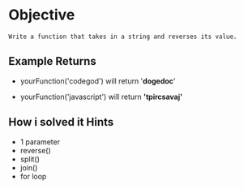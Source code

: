 # Objective

    Write a function that takes in a string and reverses its value.

## Example Returns

* yourFunction('codegod') will return '**dogedoc**'

* yourFunction('javascript') will return **'tpircsavaj'**

## How i solved it Hints

* 1 parameter
* reverse()
* split()
* join()
* for loop
